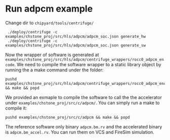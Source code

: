 # Run adpcm example
Change dir to `chipyard/tools/centrifuge/`
```
 ./deploy/centrifuge -c examples/chstone_proj/src/hls/adpcm/adpcm_soc.json generate_hw
 ./deploy/centrifuge -c examples/chstone_proj/src/hls/adpcm/adpcm_soc.json generate_sw
```

Now the wrapper of software is generated at `examples/chstone_proj/src/hls/adpcm/centrifuge_wrappers/rocc0_adpcm_encode`.
We need to compile the software wrapper to a static library object by running the a make command under the folder:
```
pushd examples/chstone_proj/src/hls/adpcm/centrifuge_wrappers/rocc0_adpcm_encode && make && popd
```

We provided an exmaple to compile the software to call the the accelerator under `examples/chstone_proj/src/c/adpcm/`. You can simply run a make to compile it:  

```
pushd examples/chstone_proj/src/c/adpcm && make && popd
```
The reference software only binary `adpcm.bm.rv` and the accelerated binary is `adpcm.bm_accel.rv`. 
You can run them on VCS and FireSim simulation.  
